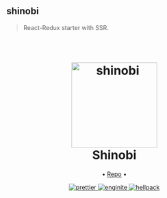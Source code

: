 ## shinobi

> React-Redux starter with SSR.

<h1 align="center">
  <br>
  <a href="https://github.com/rajatsharma/shinobi"><img src="inspiration.png" alt="shinobi" width="200"></a>
  <br>
  Shinobi
  <br>
</h1>

<p align="center">
  • <a href="https://github.com/rajatsharma/shinobi">Repo</a> •
</p>

<p align="center">
  <a href="https://github.com/prettier/prettier">
        <img src="https://img.shields.io/badge/code_style-prettier-ff69b4.svg" alt="prettier"/>
  </a>
<a href="https://github.com/rajatsharma/enginite">
        <img src="https://img.shields.io/badge/enginite-generator-orange.svg" alt="enginite"/>
  </a>
  <a href="https://github.com/rajatsharma/hellpack">
        <img src="https://img.shields.io/badge/uses-hellpack%20%F0%9F%94%A5-%23414770.svg" alt="hellpack"/>
  </a>
</p>